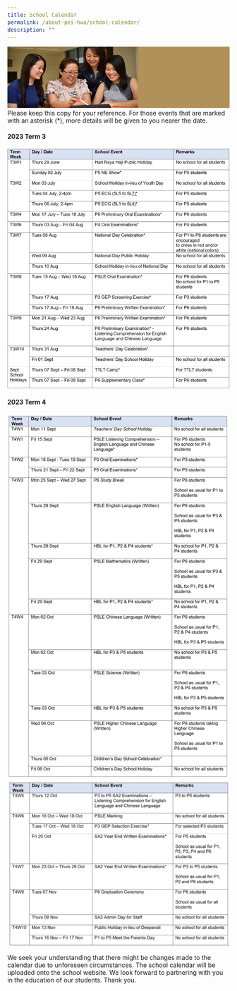 ```yaml
---
title: School Calendar
permalink: /about-pei-hwa/school-calendar/
description: ""
---
```

![](/images/Website%20Banners%20Subpage/948x260%20masterhead%20-%20About%20Pei%20Hwa4.jpg)Please keep this copy for your reference. For those events that are marked with an asterisk (\*), more details will be given to you nearer the date.
#### 2023 Term 3
![](/images/Calendar/2023term3.JPG)



#### 2023 Term 4
![](/images/Calendar/2023%20t4%20-%201.JPG)
![](/images/Calendar/2023%20t4%20-%202.JPG)


We seek your understanding that there might be changes made to the calendar due to unforeseen circumstances. The school calendar will be uploaded onto the school website. We look forward to partnering with you in the education of our students. Thank you.